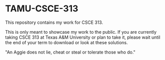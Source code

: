# TAMU-CSCE-313

This repository contains my work for CSCE 313.

This is only meant to showcase my work to the public. If you are currently taking CSCE 313 at Texas A&M University or plan to take it, please wait until the end of your term to download or look at these solutions.

"An Aggie does not lie, cheat or steal or tolerate those who do."
